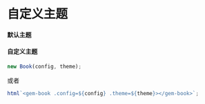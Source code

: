 # 自定义主题

#### 默认主题

<gbp-raw src="/src/element/helper/theme.ts" range="3-18"></gbp-raw>

#### 自定义主题

```js
new Book(config, theme);
```

或者

```js
html`<gem-book .config=${config} .theme=${theme}></gem-book>`;
```
